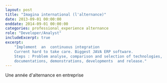 ```yaml
---
layout: post
title: "Imagina international (l'alternance)"
date: 2013-09-01 00:00:00
enddate: 2014-09-01 00:00:00
categories: professional_experience alternance
role: "Developer/Analyst"
includeExcerpt: true
excerpt: 
    "Implement  an  continuous integration
    Current hard to take care. Biggest JAVA ERP software.
    Steps : Problem analyse, comparison and selection of technologies,
    documentations, demonstrations, developments  and release."
---
```


Une année d'alternance en entreprise